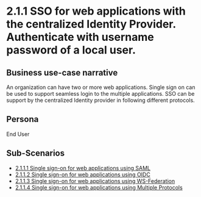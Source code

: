 # 2.1.1 SSO for web applications with the centralized Identity Provider. Authenticate with username password of a local user.

## Business use-case narrative
An organization can have two or more web applications. Single sign on can be used to support seamless login to the 
multiple applications. SSO can be support by the centralized Identity provider in following different protocols.

## Persona
End User

## Sub-Scenarios
- [2.1.1.1 Single sign-on for  web applications using SAML](2.2.1.1-sso-with-saml/README.md)
- [2.1.1.2 Single sign-on for  web applications using OIDC](2.2.1.2-sso-with-oidc/README.md)
- [2.1.1.3 Single sign-on for  web applications using WS-Federation](2.2.1.3-sso-with-ws-federation/README.md)
- [2.1.1.4 Single sign-on for  web applications using Multiple Protocols](2.2.1.4-sso-with-cross-protocol/README.md)
